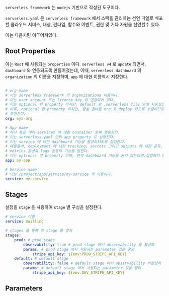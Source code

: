 
`serverless framework` 는 `nodejs` 기반으로 작성된 도구이다.

`serverless.yaml` 은 `serverless framework` 에서 스택을 관리하는 선언 파일로 배포할 클라우드 서비스, 대상, 런타임, 함수와 이벤트, 권한 및 기타 자원을 선언할수 있다.

이는 다음처럼 이루어져있다.

## Root Properties

이는 `Root` 에 사용되는 `properties` 이다.
`serverless v4` 로 `update` 되면서, `dashboard` 와 연동되도록 만들어졌는데,
이때, `serverless dashboard` 의 `organization` 의 이름을 지정하며, `app` 에 대한 이름역시 지정한다.

```yml

# org name
# 이는 serverless framework 의 organizationa 이름이다.
# 이는 user account 또는 license key 와 연결되어 있다.
# 이는 optional 한 property 이지만, default 로 .serverless file 안에 자동설정된다.
# 비록, optional 한 property 이지만, 항상 올바른 org 로 deploy 하도록 보장하므로 설정하기를
# 추천한다.
org: mya-org

# App name
# 하나 혹은 여러 services 에 대한 container 로써 행동한다.
# 이는 serverless.yaml 안의 app property 로 설정된다.
# 이는 service 에 대한 dashboard 기능을 활성화되도록 설정한다.
# 예를들어, deployment 에 대한 tracking, secrets 그리고 outputs 에 대한 공유, 
# metrics 활성화,logs 등등의 기능을 말한다.
# 이는 optional 한 property 이며, 만약 dashboard 기능을 원치 않는다면,설정하지 않을수있다. 
app: my-app

# Service name
# 이는 /project/app/service/my-service 의 이름이다.
service: my-service
```

## Stages

설정을 `stage` 을 사용하여 `stage` 별 구성을 설정한다.

```yml
# service 이름
service: builling

# stages 를 통해 각 stage 를 정의
stages:
	prod: # prod stage
		observability: true # prod stage 에서 observability 를 활성화
		params: # prod stage 에서 사용되는 parameter 값을 정의
			stripe_api_key: ${env:PROD_STRIPE_API_KEY}
	default: # default stage
		observability: false # default stage 에서 observability 비활성화
		params: # default stage 에서 사용되는 parameter 값을 정의
			stripe_api_key: ${env:DEV_STRIPE_API_KEY}

```

## Parameters

